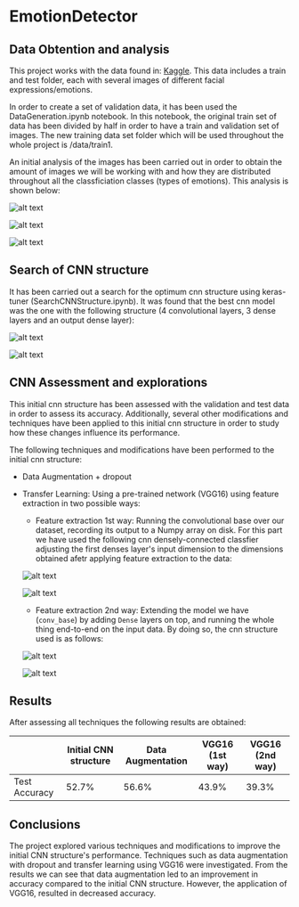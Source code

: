 # EmotionDetector

## Data Obtention and analysis

This project works with the data found in: [Kaggle](https://www.kaggle.com/datasets/msambare/fer2013). This data includes a train and test folder, each with several images of different facial expressions/emotions.

In order to create a set of validation data, it has been used the DataGeneration.ipynb notebook. In this notebook, the original train set of data has been divided by half in order to have a train and validation set of images. The new training data set folder which will be used throughout the whole project is /data/train1.

An initial analysis of the images has been carried out in order to obtain the amount of images we will be working with and how they are distributed throughout all the classficiation classes (types of emotions). This analysis is shown below:


![alt text](img/train_distribution.png)

![alt text](img/val_distribution.png)

![alt text](img/test_distribution.png)


## Search of CNN structure

It has been carried out a search for the optimum cnn structure using keras-tuner (SearchCNNStructure.ipynb). It was found that the best cnn model was the one with the following structure (4 convolutional layers, 3 dense layers and an output dense layer):

![alt text](img/cnn_structure.png)


![alt text](img/cnn_parameters.png)


## CNN Assessment and explorations

This initial cnn structure has been assessed with the validation and test data in order to assess its accuracy. Additionally, several other modifications and techniques have been applied to this initial cnn structure in order to study how these changes influence its performance. 

The following techniques and modifications have been performed to the initial cnn structure:

+ Data Augmentation + dropout
+ Transfer Learning: Using a pre-trained network (VGG16) using feature extraction in two possible ways:
    + Feature extraction 1st way: Running the convolutional base over our dataset, recording its output to a Numpy array on disk. For this part we have used the following cnn densely-connected classfier adjusting the first denses layer's input dimension to the dimensions obtained afetr applying feature extraction to the data:

     
    ![alt text](img/vgg16_1way_structure.png)

    
    ![alt text](img/vgg16_1way_parameters.png)
    

    + Feature extraction 2nd way: Extending the model we have (`conv_base`) by adding `Dense` layers on top, and running the whole thing end-to-end on the input data. By doing so, the cnn structure used is as follows:

     
    ![alt text](img/vgg16_2way_structure.png)

    
    ![alt text](img/vgg16_2way_parameters.png)
    



## Results

After assessing all techniques the following results are obtained:

|                | Initial CNN structure | Data Augmentation | VGG16 (1st way) | VGG16 (2nd way) |
|----------------|-----------------------|-------------------|-----------------|-----------------|
| Test Accuracy  | 52.7%                 | 56.6%             | 43.9%           | 39.3%           |


## Conclusions

The project explored various techniques and modifications to improve the initial CNN structure's performance. Techniques such as data augmentation with dropout and transfer learning using VGG16 were investigated. From the results we can see that data augmentation led to an improvement in accuracy compared to the initial CNN structure. However, the application of VGG16, resulted in decreased accuracy. 
